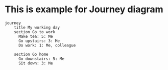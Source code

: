 # This is example for Journey diagram

```mermaid
journey
    title My working day
    section Go to work
      Make tea: 5: Me
      Go upstairs: 3: Me
      Do work: 1: Me, colleague

    section Go home
      Go downstairs: 5: Me
      Sit down: 3: Me
```
